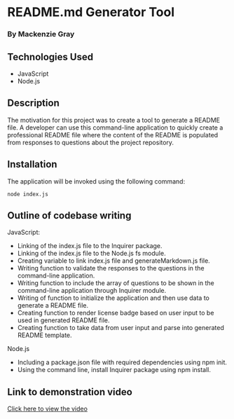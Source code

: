 # README.md Generator Tool

### By Mackenzie Gray

## Technologies Used 

- JavaScript
- Node.js

## Description 

The motivation for this project was to create a tool to generate a README file. A developer can use this command-line application to quickly create a professional README file where the content of the README is populated from responses to questions about the project repository. 

## Installation

The application will be invoked using the following command:

`node index.js`

## Outline of codebase writing 

JavaScript:
- Linking of the index.js file to the Inquirer package.
- Linking of the index.js file to the Node.js fs module.
- Creating variable to link index.js file and generateMarkdown.js file.
- Writing function to validate the responses to the questions in the command-line application.
- Writing function to include the array of questions to be shown in the command-line application through Inquirer module.
- Writing of function to initialize the application and then use data to generate a README file.
- Creating function to render license badge based on user input to be used in generated README file. 
- Creating function to take data from user input and parse into generated README template.

Node.js
- Including a package.json file with required dependencies using npm init.
- Using the command line, install Inquirer package using npm install.

## Link to demonstration video

[Click here to view the video](https://)